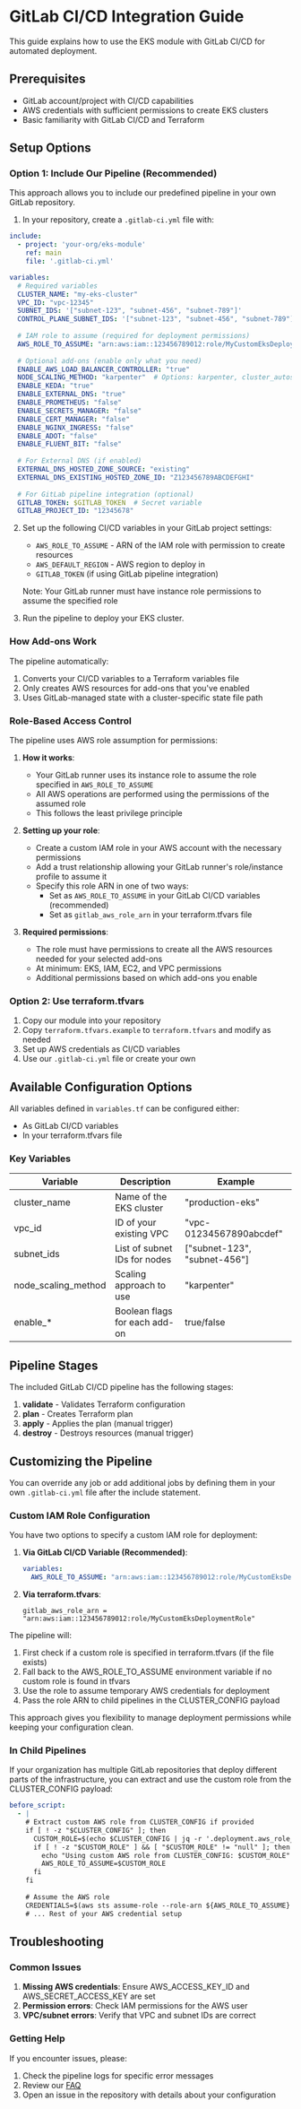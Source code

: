 # GitLab CI/CD Integration Guide

This guide explains how to use the EKS module with GitLab CI/CD for automated deployment.

## Prerequisites

- GitLab account/project with CI/CD capabilities
- AWS credentials with sufficient permissions to create EKS clusters
- Basic familiarity with GitLab CI/CD and Terraform

## Setup Options

### Option 1: Include Our Pipeline (Recommended)

This approach allows you to include our predefined pipeline in your own GitLab repository.

1. In your repository, create a `.gitlab-ci.yml` file with:

```yaml
include:
  - project: 'your-org/eks-module'
    ref: main
    file: '.gitlab-ci.yml'

variables:
  # Required variables
  CLUSTER_NAME: "my-eks-cluster"
  VPC_ID: "vpc-12345"
  SUBNET_IDS: '["subnet-123", "subnet-456", "subnet-789"]'
  CONTROL_PLANE_SUBNET_IDS: '["subnet-123", "subnet-456", "subnet-789"]'
  
  # IAM role to assume (required for deployment permissions)
  AWS_ROLE_TO_ASSUME: "arn:aws:iam::123456789012:role/MyCustomEksDeploymentRole"
  
  # Optional add-ons (enable only what you need)
  ENABLE_AWS_LOAD_BALANCER_CONTROLLER: "true"
  NODE_SCALING_METHOD: "karpenter"  # Options: karpenter, cluster_autoscaler, none
  ENABLE_KEDA: "true"
  ENABLE_EXTERNAL_DNS: "true"
  ENABLE_PROMETHEUS: "false"
  ENABLE_SECRETS_MANAGER: "false"
  ENABLE_CERT_MANAGER: "false"
  ENABLE_NGINX_INGRESS: "false"
  ENABLE_ADOT: "false"
  ENABLE_FLUENT_BIT: "false"
  
  # For External DNS (if enabled)
  EXTERNAL_DNS_HOSTED_ZONE_SOURCE: "existing"
  EXTERNAL_DNS_EXISTING_HOSTED_ZONE_ID: "Z123456789ABCDEFGHI"
  
  # For GitLab pipeline integration (optional)
  GITLAB_TOKEN: $GITLAB_TOKEN  # Secret variable
  GITLAB_PROJECT_ID: "12345678"
```

2. Set up the following CI/CD variables in your GitLab project settings:
   - `AWS_ROLE_TO_ASSUME` - ARN of the IAM role with permission to create resources
   - `AWS_DEFAULT_REGION` - AWS region to deploy in
   - `GITLAB_TOKEN` (if using GitLab pipeline integration)
   
   Note: Your GitLab runner must have instance role permissions to assume the specified role

3. Run the pipeline to deploy your EKS cluster.

### How Add-ons Work

The pipeline automatically:
1. Converts your CI/CD variables to a Terraform variables file
2. Only creates AWS resources for add-ons that you've enabled
3. Uses GitLab-managed state with a cluster-specific state file path

### Role-Based Access Control

The pipeline uses AWS role assumption for permissions:

1. **How it works**:
   - Your GitLab runner uses its instance role to assume the role specified in `AWS_ROLE_TO_ASSUME`
   - All AWS operations are performed using the permissions of the assumed role
   - This follows the least privilege principle

2. **Setting up your role**:
   - Create a custom IAM role in your AWS account with the necessary permissions
   - Add a trust relationship allowing your GitLab runner's role/instance profile to assume it
   - Specify this role ARN in one of two ways:
     - Set as `AWS_ROLE_TO_ASSUME` in your GitLab CI/CD variables (recommended)
     - Set as `gitlab_aws_role_arn` in your terraform.tfvars file

3. **Required permissions**:
   - The role must have permissions to create all the AWS resources needed for your selected add-ons
   - At minimum: EKS, IAM, EC2, and VPC permissions
   - Additional permissions based on which add-ons you enable

### Option 2: Use terraform.tfvars

1. Copy our module into your repository
2. Copy `terraform.tfvars.example` to `terraform.tfvars` and modify as needed
3. Set up AWS credentials as CI/CD variables
4. Use our `.gitlab-ci.yml` file or create your own

## Available Configuration Options

All variables defined in `variables.tf` can be configured either:
- As GitLab CI/CD variables
- In your terraform.tfvars file

### Key Variables

| Variable | Description | Example |
|----------|-------------|---------|
| cluster_name | Name of the EKS cluster | "production-eks" |
| vpc_id | ID of your existing VPC | "vpc-01234567890abcdef" |
| subnet_ids | List of subnet IDs for nodes | ["subnet-123", "subnet-456"] |
| node_scaling_method | Scaling approach to use | "karpenter" |
| enable_* | Boolean flags for each add-on | true/false |

## Pipeline Stages

The included GitLab CI/CD pipeline has the following stages:
1. **validate** - Validates Terraform configuration
2. **plan** - Creates Terraform plan
3. **apply** - Applies the plan (manual trigger)
4. **destroy** - Destroys resources (manual trigger)

## Customizing the Pipeline

You can override any job or add additional jobs by defining them in your own `.gitlab-ci.yml` file after the include statement.

### Custom IAM Role Configuration

You have two options to specify a custom IAM role for deployment:

1. **Via GitLab CI/CD Variable (Recommended)**:
   ```yaml
   variables:
     AWS_ROLE_TO_ASSUME: "arn:aws:iam::123456789012:role/MyCustomEksDeploymentRole"
   ```

2. **Via terraform.tfvars**:
   ```hcl
   gitlab_aws_role_arn = "arn:aws:iam::123456789012:role/MyCustomEksDeploymentRole"
   ```

The pipeline will:
1. First check if a custom role is specified in terraform.tfvars (if the file exists)
2. Fall back to the AWS_ROLE_TO_ASSUME environment variable if no custom role is found in tfvars
3. Use the role to assume temporary AWS credentials for deployment
4. Pass the role ARN to child pipelines in the CLUSTER_CONFIG payload

This approach gives you flexibility to manage deployment permissions while keeping your configuration clean.

### In Child Pipelines

If your organization has multiple GitLab repositories that deploy different parts of the infrastructure,
you can extract and use the custom role from the CLUSTER_CONFIG payload:

```yaml
before_script:
  - |
    # Extract custom AWS role from CLUSTER_CONFIG if provided
    if [ ! -z "$CLUSTER_CONFIG" ]; then
      CUSTOM_ROLE=$(echo $CLUSTER_CONFIG | jq -r '.deployment.aws_role_arn // empty')
      if [ ! -z "$CUSTOM_ROLE" ] && [ "$CUSTOM_ROLE" != "null" ]; then
        echo "Using custom AWS role from CLUSTER_CONFIG: $CUSTOM_ROLE"
        AWS_ROLE_TO_ASSUME=$CUSTOM_ROLE
      fi
    fi
    
    # Assume the AWS role
    CREDENTIALS=$(aws sts assume-role --role-arn ${AWS_ROLE_TO_ASSUME} --role-session-name gitlab-ci-${CI_JOB_ID})
    # ... Rest of your AWS credential setup
```

## Troubleshooting

### Common Issues

1. **Missing AWS credentials**: Ensure AWS_ACCESS_KEY_ID and AWS_SECRET_ACCESS_KEY are set
2. **Permission errors**: Check IAM permissions for the AWS user
3. **VPC/subnet errors**: Verify that VPC and subnet IDs are correct

### Getting Help

If you encounter issues, please:
1. Check the pipeline logs for specific error messages
2. Review our [FAQ](./faq.md)
3. Open an issue in the repository with details about your configuration